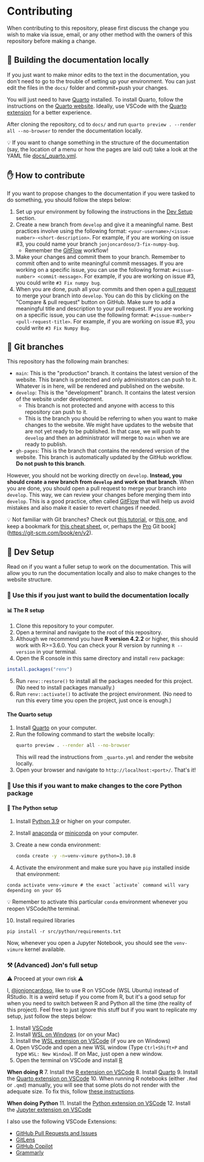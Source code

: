 # Contributing

When contributing to this repository, please first discuss the change you wish to make via issue, email, or any other method with the owners of this repository before making a change. 

## 📃 Building the documentation locally

If you just want to make minor edits to the text in the documentation, you don't need to go to the trouble of setting up your environment. You can just edit the files in the `docs/` folder and commit+push your changes.

You will just need to have [Quarto](https://quarto.org/) installed. To install Quarto, follow the instructions on the [Quarto website](https://quarto.org/docs/getting-started/installation.html). Ideally, use VSCode with the [Quarto extension](https://marketplace.visualstudio.com/items?itemName=quarto-dev.quarto-vscode) for a better experience.

After cloning the repository, cd to `docs/` and run `quarto preview . --render all --no-browser` to render the documentation locally. 

💡 If you want to change something in the structure of the documentation (say, the location of a menu or how the pages are laid out) take a look at the YAML file [docs/_quarto.yml](docs/_quarto.yml).

## ✋ How to contribute

If you want to propose changes to the documentation if you were tasked to do something, you should follow the steps below:

1. Set up your environment by following the instructions in the [Dev Setup](#dev-setup) section.
2. Create a new branch from `develop` and give it a meaningful name. Best practices involve using the following format: `<your-username>/<issue-number>-<short-description>`. For example, if you are working on issue #3, you could name your branch `jonjoncardoso/3-fix-numpy-bug`.
    - Remember the [GitFlow](https://www.atlassian.com/git/tutorials/comparing-workflows/gitflow-workflow) workflow!
3. Make your changes and commit them to your branch. Remember to commit often and to write meaningful commit messages. If you are working on a specific issue, you can use the following format: `#<issue-number> <commit-message>`. For example, if you are working on issue #3, you could write `#3 Fix numpy bug`. 
4. When you are done, push all your commits and then open a [pull request](https://docs.github.com/en/github/collaborating-with-issues-and-pull-requests/creating-a-pull-request) to merge your branch into `develop`. You can do this by clicking on the "Compare & pull request" button on GitHub. Make sure to add a meaningful title and description to your pull request. If you are working on a specific issue, you can use the following format: `#<issue-number> <pull-request-title>`. For example, if you are working on issue #3, you could write `#3 Fix Numpy Bug`.

## 🔀 Git branches

This repository has the following main branches:

- `main`: This is the "production" branch. It contains the latest version of the website. This branch is protected and only administrators can push to it. Whatever is in here, will be rendered and published on the website.
- `develop`: This is the "development" branch. It contains the latest version of the website under development. 
    - This branch is not protected and anyone with access to this repository can push to it. 
    - This is the branch you should be referring to when you want to make changes to the website. We might have updates to the website that are not yet ready to be published. In that case, we will push to `develop` and then an administrator will merge to `main` when we are ready to publish.
- `gh-pages`: This is the branch that contains the rendered version of the website. This branch is automatically updated by the GitHub workflow. **Do not push to this branch**.

However, you should not be working directly on `develop`. **Instead, you should create a new branch from `develop` and work on that branch**. When you are done, you should open a pull request to merge your branch into `develop`. This way, we can review your changes before merging them into `develop`. This is a good practice, often called [GitFlow](https://www.atlassian.com/git/tutorials/comparing-workflows/gitflow-workflow) that will help us avoid mistakes and also make it easier to revert changes if needed. 

💡 Not familiar with Git branches? Check out [this tutorial](https://www.atlassian.com/git/tutorials/using-branches), or [this one](https://www.youtube.com/watch?v=JTE2Fn_sCZs), and keep a bookmark for [this cheat sheet](https://www.atlassian.com/git/tutorials/atlassian-git-cheatsheet), or, perhaps the [Pro](https://git-scm.com/book/en/v2) Git book](https://git-scm.com/book/en/v2).


## 🧰 Dev Setup

Read on if you want a fuller setup to work on the documentation. This will allow you to run the documentation locally and also to make changes to the website structure.

### 🔨 Use this if you just want to build the documentation locally

#### 📊 The R setup

1. Clone this repository to your computer.
2. Open a terminal and navigate to the root of this repository.
3. Although we recommend you have **R version 4.2.2** or higher, this should work with R>=3.6.0. You can check your R version by running `R --version` in your terminal.
4. Open the R console in this same directory and install `renv` package:
```r
install.packages("renv")
```
5. Run `renv::restore()` to install all the packages needed for this project. (No need to install packages manually.)
6. Run `renv::activate()` to activate the project environment. (No need to run this every time you open the project, just once is enough.)

#### The Quarto setup

1. Install [Quarto](https://quarto.org/docs/getting-started/installation.html) on your computer.
2. Run the following command to start the website locally:
    ```bash
    quarto preview . --render all --no-browser
    ```
    This will read the instructions from `_quarto.yml` and render the website locally.
5. Open your browser and navigate to `http://localhost:<port>/`. That's it!


### 🔨 Use this if you want to make changes to the core Python package
#### 🐍 The Python setup

1. Install [Python 3.9](python.org) or higher on your computer.
2. Install [anaconda](https://www.anaconda.com/products/individual) or [miniconda](https://docs.conda.io/en/latest/miniconda.html) on your computer.
3. Create a new conda environment:

    ```bash
    conda create -y -n=venv-vimure python=3.10.8
    ```
4. Activate the environment and make sure you have `pip` installed inside that environment:

  ```console
  conda activate venv-vimure # the exact `activate` command will vary depending on your OS
  ```

💡 Remember to activate this particular `conda` environment whenever you reopen VSCode/the terminal.

10. Install required libraries

  ```console
  pip install -r src/python/requirements.txt
  ```

Now, whenever you open a Jupyter Notebook, you should see the `venv-vimure` kernel available.

### ⚒️ (Advanced) Jon's full setup

⚠️ Proceed at your own risk ⚠️

I, [@jonjoncardoso](github.com/jonjoncardoso), like to use R on VSCode (WSL Ubuntu) instead of RStudio. It is a weird setup if you come from R, but it's a good setup for when you need to switch between R and Python all the time (the reality of this project). Feel free to just ignore this stuff but if you want to replicate my setup, just follow the steps below:

1. Install [VSCode](https://code.visualstudio.com/Download)
2. Install [WSL on Windows](https://learn.microsoft.com/en-us/windows/wsl/install) (or on your Mac)
3. Install the [WSL extension on VSCode](https://marketplace.visualstudio.com/items?itemName=ms-vscode-remote.remote-wsl) (if you are on Windows)
4. Open VSCode and open a new WSL window (Type `Ctrl+Shift+P` and type `WSL: New Window`). If on Mac, just open a new window.
6. Open the terminal on VSCode and install [R](https://cloud.r-project.org/)

**When doing R**
7. Install the [R extension on VSCode](https://marketplace.visualstudio.com/items?itemName=Ikuyadeu.r)
8. Install [Quarto](https://quarto.org/docs/getting-started/installation.html)
9. Install the [Quarto extension on VSCode](https://marketplace.visualstudio.com/items?itemName=quarto-dev.quarto-vscode)
10. When running R notebooks (either `.Rmd` or `.qmd`) manually, you will see that some plots do not render with the adequate size. To fix this, follow [these instructions](https://stackoverflow.com/a/70817205/843365).

**When doing Python**
11. Install the [Python extension on VSCode](https://marketplace.visualstudio.com/items?itemName=ms-python.python)
12. Install the [Jupyter extension on VSCode](https://marketplace.visualstudio.com/items?itemName=ms-toolsai.jupyter)

I also use the following VSCode Extensions:

- [GitHub Pull Requests and Issues](https://marketplace.visualstudio.com/items?itemName=GitHub.vscode-pull-request-github)
- [GitLens](https://marketplace.visualstudio.com/items?itemName=eamodio.gitlens)
- [GitHub Copilot](https://marketplace.visualstudio.com/items?itemName=GitHub.copilot)
- [Grammarly](https://marketplace.visualstudio.com/items?itemName=znck.grammarly)